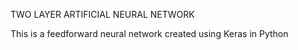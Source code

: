 TWO LAYER ARTIFICIAL NEURAL NETWORK

This is a feedforward neural network created using Keras in Python
